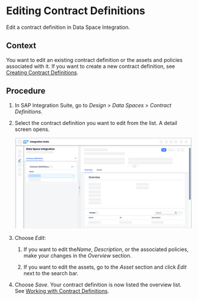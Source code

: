 <!-- loio38d141bed01e44b7b763625d30659b44 -->

# Editing Contract Definitions

Edit a contract definition in Data Space Integration.



## Context

You want to edit an existing contract definition or the assets and policies associated with it. If you want to create a new contract definition, see [Creating Contract Definitions](creating-contract-definitions-7746d65.md).



## Procedure

1.  In SAP Integration Suite, go to *Design* \> *Data Spaces* \> *Contract Definitions*.

2.  Select the contract definition you want to edit from the list. A detail screen opens.

    ![](images/DSI_Edit_Contract_Definitions_147aadb.png)

3.  Choose *Edit*:

    1.  If you want to edit the*Name*, *Description*, or the associated policies, make your changes in the *Overview* section.

    2.  If you want to edit the assets, go to the *Asset* section and click *Edit* next to the search bar.


4.  Choose *Save*. Your contract definition is now listed the overview list. See [Working with Contract Definitions](working-with-contract-definitions-f136d72.md).


